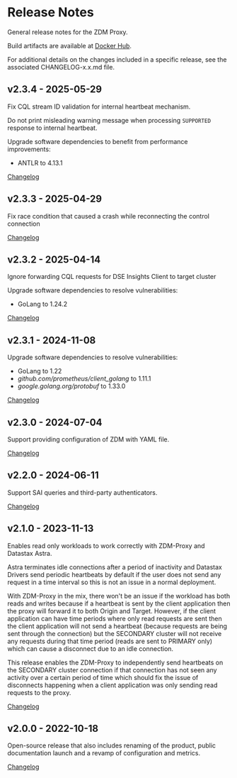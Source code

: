 # Release Notes

General release notes for the ZDM Proxy.

Build artifacts are available at [Docker Hub](https://hub.docker.com/repository/docker/datastax/zdm-proxy).

For additional details on the changes included in a specific release, see the associated CHANGELOG-x.x.md file.

## v2.3.4 - 2025-05-29

Fix CQL stream ID validation for internal heartbeat mechanism.

Do not print misleading warning message when processing `SUPPORTED` response to internal heartbeat.

Upgrade software dependencies to benefit from performance improvements:
- ANTLR to 4.13.1

[Changelog](CHANGELOG/CHANGELOG-2.3.md#v234---2025-05-29)

## v2.3.3 - 2025-04-29

Fix race condition that caused a crash while reconnecting the control connection

[Changelog](CHANGELOG/CHANGELOG-2.3.md#v233---2025-04-29)

## v2.3.2 - 2025-04-14

Ignore forwarding CQL requests for DSE Insights Client to target cluster

Upgrade software dependencies to resolve vulnerabilities:
- GoLang to 1.24.2

[Changelog](CHANGELOG/CHANGELOG-2.3.md#v232---2025-04-14)

## v2.3.1 - 2024-11-08

Upgrade software dependencies to resolve vulnerabilities:
- GoLang to 1.22
- _github.com/prometheus/client_golang_ to 1.11.1
- _google.golang.org/protobuf_ to 1.33.0

[Changelog](CHANGELOG/CHANGELOG-2.3.md#v231---2024-11-08)

## v2.3.0 - 2024-07-04

Support providing configuration of ZDM with YAML file.

[Changelog](CHANGELOG/CHANGELOG-2.3.md#v230---2024-07-04)

## v2.2.0 - 2024-06-11

Support SAI queries and third-party authenticators.

[Changelog](CHANGELOG/CHANGELOG-2.2.md#v220---2024-06-11)

## v2.1.0 - 2023-11-13

Enables read only workloads to work correctly with ZDM-Proxy and Datastax Astra. 

Astra terminates idle connections after a period of inactivity and Datastax Drivers send periodic heartbeats by default if the user does not send any request in a time interval so this is not an issue in a normal deployment. 

With ZDM-Proxy in the mix, there won't be an issue if the workload has both reads and writes because if a heartbeat is sent by the client application then the proxy will forward it to both Origin and Target. However, if the client application can have time periods where only read requests are sent then the client application will not send a heartbeat (because requests are being sent through the connection) but the SECONDARY cluster will not receive any requests during that time period (reads are sent to PRIMARY only) which can cause a disconnect due to an idle connection.

This release enables the ZDM-Proxy to independently send heartbeats on the SECONDARY cluster connection if that connection has not seen any activity over a certain period of time which should fix the issue of disconnects happening when a client application was only sending read requests to the proxy.

[Changelog](CHANGELOG/CHANGELOG-2.1.md#v210---2023-11-13)

## v2.0.0 - 2022-10-18

Open-source release that also includes renaming of the product, public documentation launch and a revamp of configuration and metrics.

[Changelog](CHANGELOG/CHANGELOG-2.0.md#v200---2022-10-18)